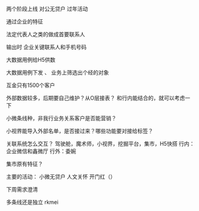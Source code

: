 两个阶段上线
对公无贷户
过年活动


通过企业的特征

法定代表人之类的做成首要联系人


输出时  企业关键联系人和手机号码

大数据用例给H5供数


大数据用例下发
、
业务上筛选出个经的对象

互金只有1500个客户


外部数据较多，后期要自己维护？从O层接表？
和行内能结合的，就可以考虑一下

小微条线种，非我行业务关系客户是否能营销？

小视界能导入外部名单，是否接过来？哪些功能要对接给标签？

关联系统怎么交互？
驾驶舱，魔术师，小视界，挖掘平台，集市，H5快搭
行内：企业微信和鑫微厅
行外：委婉

集市原有特征？

主要的活动：
小微无贷户
人文关怀
开门红（）


下周需求澄清

多条线还是独立
rkmei